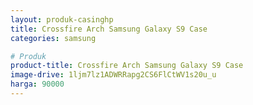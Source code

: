```yaml
---
layout: produk-casinghp
title: Crossfire Arch Samsung Galaxy S9 Case
categories: samsung

# Produk
product-title: Crossfire Arch Samsung Galaxy S9 Case
image-drive: 1ljm7lz1ADWRRapg2CS6FlCtWV1s20u_u
harga: 90000
---
```

